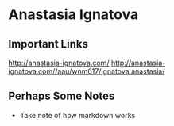 # Anastasia Ignatova

## Important Links

http://anastasia-ignatova.com/
http://anastasia-ignatova.com//aau/wnm617/ignatova.anastasia/


## Perhaps Some Notes

- Take note of how markdown works
